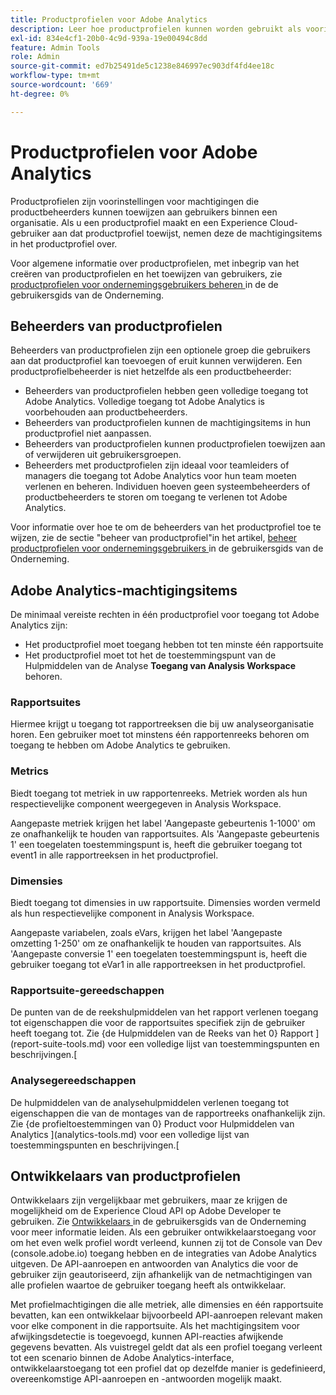 ```yaml
---
title: Productprofielen voor Adobe Analytics
description: Leer hoe productprofielen kunnen worden gebruikt als voorinstellingen voor machtigingen die productbeheerders kunnen toewijzen aan gebruikers binnen een organisatie.
exl-id: 834e4cf1-20b0-4c9d-939a-19e00494c8dd
feature: Admin Tools
role: Admin
source-git-commit: ed7b25491de5c1238e846997ec903df4fd4ee18c
workflow-type: tm+mt
source-wordcount: '669'
ht-degree: 0%

---
```


# Productprofielen voor Adobe Analytics

Productprofielen zijn voorinstellingen voor machtigingen die productbeheerders kunnen toewijzen aan gebruikers binnen een organisatie. Als u een productprofiel maakt en een Experience Cloud-gebruiker aan dat productprofiel toewijst, nemen deze de machtigingsitems in het productprofiel over.

Voor algemene informatie over productprofielen, met inbegrip van het creëren van productprofielen en het toewijzen van gebruikers, zie [ productprofielen voor ondernemingsgebruikers beheren ](https://helpx.adobe.com/enterprise/using/manage-product-profiles.html) in de de gebruikersgids van de Onderneming.

## Beheerders van productprofielen

Beheerders van productprofielen zijn een optionele groep die gebruikers aan dat productprofiel kan toevoegen of eruit kunnen verwijderen. Een productprofielbeheerder is niet hetzelfde als een productbeheerder:

* Beheerders van productprofielen hebben geen volledige toegang tot Adobe Analytics. Volledige toegang tot Adobe Analytics is voorbehouden aan productbeheerders.
* Beheerders van productprofielen kunnen de machtigingsitems in hun productprofiel niet aanpassen.
* Beheerders van productprofielen kunnen productprofielen toewijzen aan of verwijderen uit gebruikersgroepen.
* Beheerders met productprofielen zijn ideaal voor teamleiders of managers die toegang tot Adobe Analytics voor hun team moeten verlenen en beheren. Individuen hoeven geen systeembeheerders of productbeheerders te storen om toegang te verlenen tot Adobe Analytics.

Voor informatie over hoe te om de beheerders van het productprofiel toe te wijzen, zie de sectie &quot;beheer van productprofiel&quot;in het artikel, [ beheer productprofielen voor ondernemingsgebruikers ](https://helpx.adobe.com/enterprise/using/manage-product-profiles.html) in de gebruikersgids van de Onderneming.

## Adobe Analytics-machtigingsitems

De minimaal vereiste rechten in één productprofiel voor toegang tot Adobe Analytics zijn:

* Het productprofiel moet toegang hebben tot ten minste één rapportsuite
* Het productprofiel moet tot het de toestemmingspunt van de Hulpmiddelen van de Analyse **Toegang van Analysis Workspace** behoren.

### Rapportsuites

Hiermee krijgt u toegang tot rapportreeksen die bij uw analyseorganisatie horen. Een gebruiker moet tot minstens één rapportenreeks behoren om toegang te hebben om Adobe Analytics te gebruiken.

### Metrics

Biedt toegang tot metriek in uw rapportenreeks. Metriek worden als hun respectievelijke component weergegeven in Analysis Workspace.

Aangepaste metriek krijgen het label &#39;Aangepaste gebeurtenis 1-1000&#39; om ze onafhankelijk te houden van rapportsuites. Als &#39;Aangepaste gebeurtenis 1&#39; een toegelaten toestemmingspunt is, heeft die gebruiker toegang tot event1 in alle rapportreeksen in het productprofiel.

### Dimensies

Biedt toegang tot dimensies in uw rapportsuite. Dimensies worden vermeld als hun respectievelijke component in Analysis Workspace.

Aangepaste variabelen, zoals eVars, krijgen het label &#39;Aangepaste omzetting 1-250&#39; om ze onafhankelijk te houden van rapportsuites. Als &#39;Aangepaste conversie 1&#39; een toegelaten toestemmingspunt is, heeft die gebruiker toegang tot eVar1 in alle rapportreeksen in het productprofiel.

### Rapportsuite-gereedschappen

De punten van de de reekshulpmiddelen van het rapport verlenen toegang tot eigenschappen die voor de rapportsuites specifiek zijn de gebruiker heeft toegang tot. Zie {de Hulpmiddelen van de Reeks van het 0} Rapport ](report-suite-tools.md) voor een volledige lijst van toestemmingspunten en beschrijvingen.[

### Analysegereedschappen

De hulpmiddelen van de analysehulpmiddelen verlenen toegang tot eigenschappen die van de montages van de rapportreeks onafhankelijk zijn. Zie {de profieltoestemmingen van 0} Product voor Hulpmiddelen van Analytics ](analytics-tools.md) voor een volledige lijst van toestemmingspunten en beschrijvingen.[

## Ontwikkelaars van productprofielen

Ontwikkelaars zijn vergelijkbaar met gebruikers, maar ze krijgen de mogelijkheid om de Experience Cloud API op Adobe Developer te gebruiken. Zie [ Ontwikkelaars ](https://helpx.adobe.com/nl/enterprise/using/manage-developers.html) in de gebruikersgids van de Onderneming voor meer informatie leiden. Als een gebruiker ontwikkelaarstoegang voor om het even welk profiel wordt verleend, kunnen zij tot de Console van Dev (console.adobe.io) toegang hebben en de integraties van Adobe Analytics uitgeven. De API-aanroepen en antwoorden van Analytics die voor de gebruiker zijn geautoriseerd, zijn afhankelijk van de netmachtigingen van alle profielen waartoe de gebruiker toegang heeft als ontwikkelaar.

Met profielmachtigingen die alle metriek, alle dimensies en één rapportsuite bevatten, kan een ontwikkelaar bijvoorbeeld API-aanroepen relevant maken voor elke component in die rapportsuite. Als het machtigingsitem voor afwijkingsdetectie is toegevoegd, kunnen API-reacties afwijkende gegevens bevatten. Als vuistregel geldt dat als een profiel toegang verleent tot een scenario binnen de Adobe Analytics-interface, ontwikkelaarstoegang tot een profiel dat op dezelfde manier is gedefinieerd, overeenkomstige API-aanroepen en -antwoorden mogelijk maakt.
